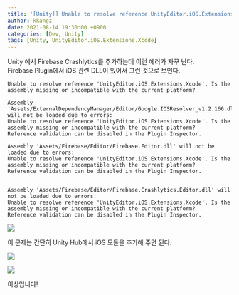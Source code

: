 ```yaml
---
title: '[Unity]] Unable to resolve reference UnityEditor.iOS.Extensions.Xcode'
author: kkangz
date: 2021-08-14 19:30:00 +0900
categories: [Dev, Unity]
tags: [Unity, UnityEditor.iOS.Extensions.Xcode]
---
```


Unity 에서 Firebase Crashlytics를 추가하는데 이런 에러가 자꾸 난다.   
Firebase Plugin에서 iOS 관련 DLL이 있어서 그런 것으로 보인다.

```
Unable to resolve reference 'UnityEditor.iOS.Extensions.Xcode'. Is the assembly missing or incompatible with the current platform?
```
```
Assembly 'Assets/ExternalDependencyManager/Editor/Google.IOSResolver_v1.2.166.dll' will not be loaded due to errors:
Unable to resolve reference 'UnityEditor.iOS.Extensions.Xcode'. Is the assembly missing or incompatible with the current platform?
Reference validation can be disabled in the Plugin Inspector.

Assembly 'Assets/Firebase/Editor/Firebase.Editor.dll' will not be loaded due to errors:
Unable to resolve reference 'UnityEditor.iOS.Extensions.Xcode'. Is the assembly missing or incompatible with the current platform?
Reference validation can be disabled in the Plugin Inspector.


Assembly 'Assets/Firebase/Editor/Firebase.Crashlytics.Editor.dll' will not be loaded due to errors:
Unable to resolve reference 'UnityEditor.iOS.Extensions.Xcode'. Is the assembly missing or incompatible with the current platform?
Reference validation can be disabled in the Plugin Inspector.
```

![](https://user-images.githubusercontent.com/88815970/129387102-aef4c1df-2048-4279-a8ef-8bc583228e54.png)


이 문제는 간단히 Unity Hub에서 iOS 모듈을 추가해 주면 된다.

![](https://user-images.githubusercontent.com/88815970/129387154-e617179f-dbfa-4df3-b24e-bf3b04c4059f.png)

![](https://user-images.githubusercontent.com/88815970/129387130-49b1c3ac-bb69-4085-9c25-e072e26ce7d0.png)


이상입니다!
